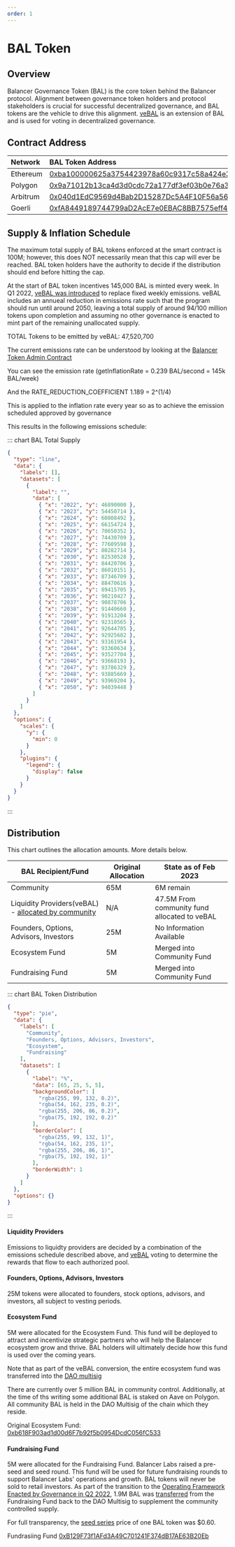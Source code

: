 ```yaml
---
order: 1
---
```


# BAL Token

## Overview

Balancer Governance Token \(BAL\) is the core token behind the Balancer protocol. Alignment between governance token holders and protocol stakeholders is crucial for successful decentralized governance, and BAL tokens are the vehicle to drive this alignment. [veBAL](/concepts/governance/vebal/) is an extension of BAL and is used for voting in decentralized governance.

## Contract Address

| Network  | BAL Token Address                                                                                                                                              |
| :------- | :------------------------------------------------------------------------------------------------------------------------------------------------------------- |
| Ethereum | <span class="address-link">[0xba100000625a3754423978a60c9317c58a424e3d](https://etherscan.io/address/0xba100000625a3754423978a60c9317c58a424e3d)</span>        |
| Polygon  | <span class="address-link">[0x9a71012b13ca4d3d0cdc72a177df3ef03b0e76a3](https://polygonscan.com/address/0x9a71012b13ca4d3d0cdc72a177df3ef03b0e76a3)</span>     |
| Arbitrum | <span class="address-link">[0x040d1EdC9569d4Bab2D15287Dc5A4F10F56a56B8](https://arbiscan.io/address/0x040d1EdC9569d4Bab2D15287Dc5A4F10F56a56B8)</span>         |
| Goerli   | <span class="address-link">[0xfA8449189744799aD2AcE7e0EBAC8BB7575eff47](https://goerli.etherscan.io/address/0xfA8449189744799aD2AcE7e0EBAC8BB7575eff47)</span> |

## Supply & Inflation Schedule

The maximum total supply of BAL tokens enforced at the smart contract is 100M; however, this does NOT necessarily mean that this cap will ever be reached. BAL token holders have the authority to decide if the distribution should end before hitting the cap.

At the start of BAL token incentives 145,000 BAL is minted every week. In Q1 2022, [veBAL was introduced](https://forum.balancer.fi/t/introducing-vebal-tokenomics/2512) to replace fixed weekly emissions. veBAL includes an annueal reduction in emissions rate such that the program should run until around 2050, leaving a total supply of around 94/100 million tokens upon completion and assuming no other governance is enacted to mint part of the remaining unallocated supply.

TOTAL Tokens to be emitted by veBAL: 47,520,700

The current emissions rate can be understood by looking at the [Balancer Token Admin Contract](https://etherscan.io/address/0xf302f9f50958c5593770fdf4d4812309ff77414f#readContract)

You can see the emission rate (getInflationRate = 0.239 BAL/second = 145k BAL/week)

And the RATE_REDUCTION_COEFFICIENT 1.189 = 2^(1/4)

This is applied to the inflation rate every year so as to achieve the emission scheduled approved by governance

This results in the following emissions schedule:

::: chart BAL Total Supply

```json
{
  "type": "line",
  "data": {
    "labels": [],
    "datasets": [
      {
        "label": "",
        "data": [
          { "x": "2022", "y": 46890000 },
          { "x": "2023", "y": 54450714 },
          { "x": "2024", "y": 60808492 },
          { "x": "2025", "y": 66154724 },
          { "x": "2026", "y": 70650352 },
          { "x": "2027", "y": 74430709 },
          { "x": "2028", "y": 77609598 },
          { "x": "2029", "y": 80282714 },
          { "x": "2030", "y": 82530528 },
          { "x": "2031", "y": 84420706 },
          { "x": "2032", "y": 86010151 },
          { "x": "2033", "y": 87346709 },
          { "x": "2034", "y": 88470616 },
          { "x": "2035", "y": 89415705 },
          { "x": "2036", "y": 90210427 },
          { "x": "2037", "y": 90878706 },
          { "x": "2038", "y": 91440660 },
          { "x": "2039", "y": 91913204 },
          { "x": "2040", "y": 92310565 },
          { "x": "2041", "y": 92644705 },
          { "x": "2042", "y": 92925682 },
          { "x": "2043", "y": 93161954 },
          { "x": "2044", "y": 93360634 },
          { "x": "2045", "y": 93527704 },
          { "x": "2046", "y": 93668193 },
          { "x": "2047", "y": 93786329 },
          { "x": "2048", "y": 93885669 },
          { "x": "2049", "y": 93969204 },
          { "x": "2050", "y": 94039448 }
        ]
      }
    ]
  },
  "options": {
    "scales": {
      "y": {
        "min": 0
      }
    },
    "plugins": {
      "legend": {
        "display": false
      }
    }
  }
}
```

:::

## Distribution

This chart outlines the allocation amounts. More details below.

| BAL Recipient/Fund                                                                                                                                                     | Original Allocation | State as of Feb 2023                         |
| ---------------------------------------------------------------------------------------------------------------------------------------------------------------------- | ------------------- | -------------------------------------------- |
| Community                                                                                                                                                              | 65M                 | 6M remain                                    |
| Liquidity Providers(veBAL) - [allocated by community](https://snapshot.org/#/balancer.eth/proposal/0xc93aa02ea7153a53d124189567ba19aa28663c499cdbfa60fe9bf35bf574d2a7) | N/A                 | 47.5M From community fund allocated to veBAL |
| Founders, Options, Advisors, Investors                                                                                                                                 | 25M                 | No Information Available                     |
| Ecosystem Fund                                                                                                                                                         | 5M                  | Merged into Community Fund                   |
| Fundraising Fund                                                                                                                                                       | 5M                  | Merged into Community Fund                   |

::: chart BAL Token Distribution

```json
{
  "type": "pie",
  "data": {
    "labels": [
      "Community",
      "Founders, Options, Advisors, Investors",
      "Ecosystem",
      "Fundraising"
    ],
    "datasets": [
      {
        "label": "%",
        "data": [65, 25, 5, 5],
        "backgroundColor": [
          "rgba(255, 99, 132, 0.2)",
          "rgba(54, 162, 235, 0.2)",
          "rgba(255, 206, 86, 0.2)",
          "rgba(75, 192, 192, 0.2)"
        ],
        "borderColor": [
          "rgba(255, 99, 132, 1)",
          "rgba(54, 162, 235, 1)",
          "rgba(255, 206, 86, 1)",
          "rgba(75, 192, 192, 1)"
        ],
        "borderWidth": 1
      }
    ]
  },
  "options": {}
}
```

:::

#### Liquidity Providers

Emissions to liquidty providers are decided by a combination of the emissions schedule described above, and [veBAL](./veBAL) voting to determine the rewards that flow to each authorized pool.

#### Founders, Options, Advisors, Investors

25M tokens were allocated to founders, stock options, advisors, and investors, all subject to vesting periods.

#### Ecosystem Fund

5M were allocated for the Ecosystem Fund. This fund will be deployed to attract and incentivize strategic partners who will help the Balancer ecosystem grow and thrive. BAL holders will ultimately decide how this fund is used over the coming years.

Note that as part of the veBAL conversion, the entire ecosystem fund was transferred into the [DAO multisig](https://etherscan.io/address/0x10A19e7eE7d7F8a52822f6817de8ea18204F2e4f)

There are currently over 5 million BAL in community control. Additionally, at the time of ths writing some additional BAL is staked on Aave on Polygon. All community BAL is held in the DAO Multisig of the chain which they reside.

Original Ecosystem Fund: <span class="address-link">[0xb618F903ad1d00d6F7b92f5b0954DcdC056fC533](https://etherscan.io/address/0xb618F903ad1d00d6F7b92f5b0954DcdC056fC533)</span>

#### Fundraising Fund

5M were allocated for the Fundraising Fund. Balancer Labs raised a pre-seed and seed round. This fund will be used for future fundraising rounds to support Balancer Labs' operations and growth. BAL tokens will never be sold to retail investors. As part of the transition to the [Operating Framework Enacted by Governance in Q2 2022](https://forum.balancer.fi/t/bip-1-operating-framework-for-balancer-dao/3237), 1.9M BAL was [transferred](https://etherscan.io/tx/0xaa29cd251cdb024c415b0e13f67a0ca74fe5abc3de9a9fedd1ae26fd39be4025) from the Fundraising Fund back to the DAO Multisig to supplement the community controlled supply.

For full transparency, the [seed series](https://medium.com/balancer-protocol/balancer-labs-raises-3m-to-supercharge-programmable-liquidity-8f1a42323c78) price of one BAL token was $0.60.

Fundrasiing Fund <span class="address-link">[0xB129F73f1AFd3A49C701241F374dB17AE63B20Eb](https://etherscan.io/address/0xB129F73f1AFd3A49C701241F374dB17AE63B20Eb)</span>
